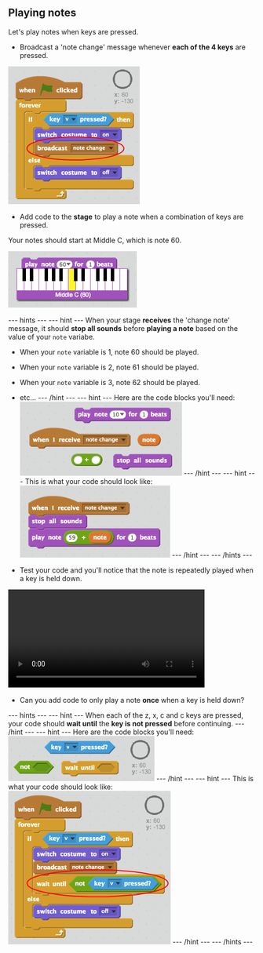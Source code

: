 ## Playing notes

Let's play notes when keys are pressed.

+ Broadcast a 'note change' message whenever __each of the 4 keys__ are pressed.

![Broadcasting a note change](images/broadcast-note-change.png)

+ Add code to the **stage** to play a note when a combination of keys are pressed.

Your notes should start at Middle C, which is note 60.

![Middle C](images/middle-c.png)

--- hints ---
--- hint ---
When your stage __receives__ the 'change note' message, it should __stop all sounds__ before __playing a note__ based on the value of your `note` variabe.

+ When your `note` variable is 1, note 60 should be played.
+ When your `note` variable is 2, note 61 should be played.
+ When your `note` variable is 3, note 62 should be played.
+ etc...
--- /hint ---
--- hint ---
Here are the code blocks you'll need:
![Blocks for playing a note](images/play-note-blocks.png)
--- /hint ---
--- hint ---
This is what your code should look like:
![Code for playing a note](images/play-note-code.png)
--- /hint ---
--- /hints ---

+ Test your code and you'll notice that the note is repeatedly played when a key is held down.

<video width="400" controls>
  <source src="video/play-note-bug.mp4" type="video/mp4">
  Your browser does not support HTML5 video.
</video>

+ Can you add code to only play a note __once__ when a key is held down?

--- hints ---
--- hint ---
When each of the z, x, c and c keys are pressed, your code should __wait until__ the __key is not pressed__ before continuing.
--- /hint ---
--- hint ---
Here are the code blocks you'll need:
![Blocks for only playing each note once](images/play-note-once-blocks.png)
--- /hint ---
--- hint ---
This is what your code should look like:
![Code for only playing each note once](images/play-note-once-code.png)
--- /hint ---
--- /hints ---
